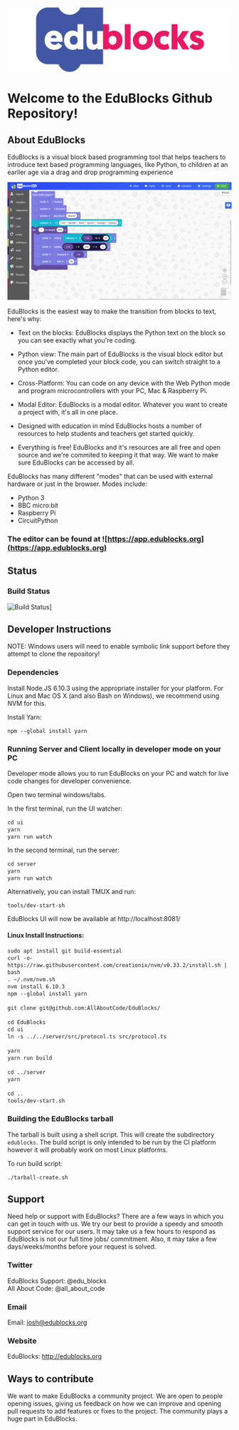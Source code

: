 <div style="text-align:center"><img src ="misc/edublock-logo_Final_edublocks_Blue-pink.png" /></div>

Welcome to the EduBlocks Github Repository!
===========================================

About EduBlocks
---------------
EduBlocks is a visual block based programming tool that helps teachers to introduce text based programming languages, like Python, to children at an earlier age via a drag and drop programming experience

![alt tag](misc/new-edublocks-app.png)

EduBlocks is the easiest way to make the transition from blocks to text, here's why:

* Text on the blocks:
EduBlocks displays the Python text on the block so you can see exactly what you're coding.

* Python view:
The main part of EduBlocks is the visual block editor but once you've completed your block code, you can switch straight to a Python editor.

* Cross-Platform:
You can code on any device with the Web Python mode and program microcontrollers with your PC, Mac & Raspberry Pi.

* Modal Editor:
EduBlocks is a modal editor. Whatever you want to create a project with, it's all in one place.

* Designed with education in mind
EduBlocks hosts a number of resources to help students and teachers get started quickly.

* Everything is free!
EduBlocks and it's resources are all free and open source and we're commited to keeping it that way. We want to make sure EduBlocks can be accessed by all.

EduBlocks has many different "modes" that can be used with external hardware or just in the browser. Modes include:

- Python 3
- BBC micro:bit
- Raspberry Pi
- CircuitPython

### The editor can be found at ![https://app.edublocks.org](https://app.edublocks.org)

Status
---------------
### Build Status
![Build Status](https://jenkins.pi-supply.com/job/Edublocks%20Release/badge/icon)]


Developer Instructions
----------------------

NOTE: Windows users will need to enable symbolic link support before they attempt to clone the repository!

### Dependencies

Install Node.JS 6.10.3 using the appropriate installer for your platform. For Linux and Mac OS X (and also Bash on Windows), we recommend using NVM for this.

Install Yarn:

    npm --global install yarn


### Running Server and Client locally in developer mode on your PC

Developer mode allows you to run EduBlocks on your PC and watch for live code changes for developer convenience.

Open two terminal windows/tabs.

In the first terminal, run the UI watcher:

    cd ui
    yarn
    yarn run watch

In the second terminal, run the server:

    cd server
    yarn
    yarn run watch

Alternatively, you can install TMUX and run:

    tools/dev-start-sh

EduBlocks UI will now be available at http://localhost:8081/

#### Linux Install Instructions:

    sudo apt install git build-essential
    curl -o- https://raw.githubusercontent.com/creationix/nvm/v0.33.2/install.sh | bash
    . ~/.nvm/nvm.sh
    nvm install 6.10.3
    npm --global install yarn

    git clone git@github.com:AllAboutCode/EduBlocks/

    cd EduBlocks
    cd ui
    ln -s ../../server/src/protocol.ts src/protocol.ts

    yarn
    yarn run build

    cd ../server
    yarn

    cd ..
    tools/dev-start.sh

### Building the EduBlocks tarball

The tarball is built using a shell script. This will create the subdirectory `edublocks`. The build script is only intended to be run by the CI platform however it will probably work on most Linux platforms.

To run build script:

    ./tarball-create.sh

Support
-------

Need help or support with EduBlocks? There are a few ways in which you can get in touch with us. We try our best to provide a speedy and smooth support service for our users. It may take us a few hours to respond as EduBlocks is not our full time jobs/ commitment. Also, it may take a few days/weeks/months before your request is solved.

### Twitter

EduBlocks Support: @edu_blocks
<br>
All About Code: @all_about_code

### Email

Email: josh@edublocks.org


### Website

EduBlocks: http://edublocks.org

Ways to contribute
-----------

We want to make EduBlocks a community project. We are open to people opening issues, giving us feedback on how we can improve and opening pull requests to add features or fixes to the project. The community plays a huge part in EduBlocks.

